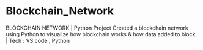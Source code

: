 # Blockchain_Network
BLOCKCHAIN NETWORK | Python Project Created a blockchain network using Python to visualize how blockchain works &amp; how data added to block. | Tech : VS code , Python

